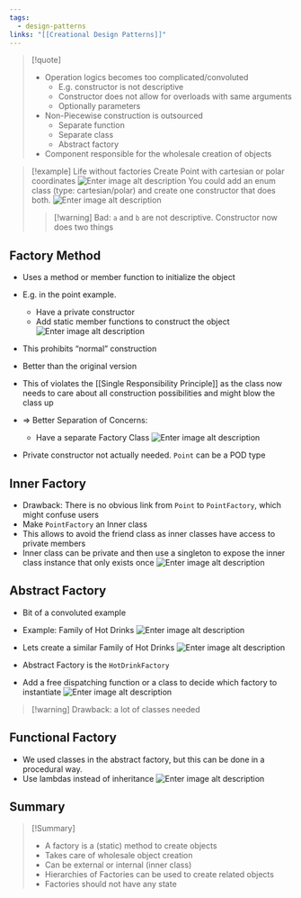 ```yaml
---
tags:
  - design-patterns
links: "[[Creational Design Patterns]]"
---
```


> [!quote]
> - Operation logics becomes too complicated/convoluted
> 	- E.g. constructor is not descriptive
> 	- Constructor does not allow for overloads with same arguments
> 	- Optionally parameters
> - Non-Piecewise construction is outsourced
> 	- Separate function
> 	- Separate class
> 	- Abstract factory
> - Component responsible for the wholesale creation of objects

> [!example] Life without factories
>  Create Point with cartesian or polar coordinates
>   ![Enter image alt description](IMG-2024-05-31-134636012.png)
>   You could add an enum class (type: cartesian/polar) and create one constructor that does both.
>   ![Enter image alt description](IMG-2024-05-31-134636187.png)
>    > [!warning] Bad: `a` and `b` are not descriptive. Constructor now does two things

## Factory Method

- Uses a method or member function to initialize the object
- E.g. in the point example.
	- Have a private constructor
	- Add static member functions to construct the object
![Enter image alt description](IMG-2024-05-31-134636354.png)

- This prohibits “normal” construction
- Better than the original version
- This of violates the [[Single Responsibility Principle]] as the class now needs to care about all construction possibilities and might blow the class up
- => Better Separation of Concerns:
	- Have a separate Factory Class
![Enter image alt description](IMG-2024-05-31-134636479.png)

- Private constructor not actually needed. `Point` can be a POD type

## Inner Factory

- Drawback: There is no obvious link from `Point` to `PointFactory`, which might confuse users
- Make `PointFactory` an Inner class
- This allows to avoid the friend class as inner classes have access to private members
- Inner class can be private and then use a singleton to expose the inner class instance that only exists once
![Enter image alt description](IMG-2024-05-31-134636585.png)

## Abstract Factory

- Bit of a convoluted example
- Example: Family of Hot Drinks
![Enter image alt description](IMG-2024-05-31-134636709.png)

- Lets create a similar Family of Hot Drinks
![Enter image alt description](IMG-2024-05-31-134636820.png)

- Abstract Factory is the `HotDrinkFactory`
- Add a free dispatching function or a class to decide which factory to instantiate
![Enter image alt description](IMG-2024-05-31-134637186.png)

> [!warning] Drawback: a lot of classes needed

## Functional Factory

- We used classes in the abstract factory, but this can be done in a procedural way.
- Use lambdas instead of inheritance
![Enter image alt description](IMG-2024-05-31-134637261.png)

## Summary

> [!Summary]
> - A factory is a (static) method to create objects
> - Takes care of wholesale object creation
> - Can be external or internal (inner class)
> - Hierarchies of Factories can be used to create related objects
> - Factories should not have any state
